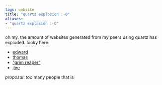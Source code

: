 ```yaml
---
tags: website
title: "quartz explosion :-O"
aliases:
- "quartz explosion :-O"
---
```


oh my. the amount of websites generated from my peers using quartz has exploded. looky here.

- [edward](https://eddietheed.github.io/obsidiannotes-v.3/)
- [thomas](https://nottacoz.github.io/jacaranda/)
- ["grim reaper"](https://grim4reaper.github.io/Year11Notes/)
- [jlee](https://supaqwerty.github.io/year-11-notes/)

*proposal*: too many people that is